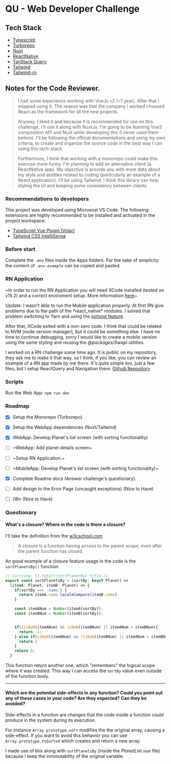 # QU - Web Developer Challenge

## Tech Stack
- [Typescript](https://www.typescriptlang.org)
- [Turborepo](https://turbo.build/repo)
- [Nuxt](https://nuxt.com)
- [ReactNative](https://reactnative.dev)
- [TanStack Query](https://tanstack.com/query/)
- [Tailwind](https://tailwindcss.com)
- [Tailwind-rn](https://github.com/vadimdemedes/tailwind-rn)



## Notes for the Code Reviewer.
<blockquote>
I had some experience working with VueJs v2 (~1 year).
After that I stopped using it. The reason was that the company I worked choosed React as the framework for all the new projects.  
  
Anyway, I liked it and because it is recommended for use on this challenge, I'll use it along with NuxtJs.
I'm going to be learning Vue3 composition API and Nuxt while developing this (I never used them before). I'll be following the official documentations and using my own criteria, to create and organize the source code in the best way I can using this tech-stack.  

Furthermore, I think that working with a monorepo could make this exercise more funny. I'm planning to add an alternative client (a ReactNative app). My objective is provide you with more data about my style and abilities related to coding (particularly an example of a React application). 
I'll be using Tailwind. I think this library can help styling the UI and keeping some consistency between clients.
</blockquote>

### Recommendations to developers
This project was developed using Microsost VS Code.
The following extensions are highly recommended to be installed and activated in the project workspace:
- [TypeScript Vue Plugin (Volar)](https://marketplace.visualstudio.com/items?itemName=vue.vscode-typescript-vue-plugin)
- [Tailwind CSS IntelliSense](https://marketplace.visualstudio.com/items?itemName=bradlc.vscode-tailwindcss)


### Before start
Complete the `.env` files inside the Apps folders. For the sake of simplicity the content of `.env.example` can be copied and pasted.


### RN Application
~In order to run the RN Application you will need XCode installed (tested on v15.2) and a correct enviroment setup. More information [here](https://reactnative.dev/docs/environment-setup?package-manager=npm&guide=native#installing-dependencies)~

Update:
I wasn't able to run the Mobile application properly.
At first RN give problems due to the path of the \*react_native\* modules. I solved that problem switching to Yarn and using the [nohoist feature](https://classic.yarnpkg.com/blog/2018/02/15/nohoist/).

After that, XCode exited with a non-zero code. I think that could be related to NVM (node version manager), but it could be something else. I have no time to continue debugging, sorry I would like to create a mobile version using the same styling and reusing the _@packages/Swapi_ utilities.

I worked on a RN challenge some time ago. It is public on my repository, they ask me to make it that way, so I think, if you like, you can review an example of a RN app made by me there. It's quite simple too, just a few files, but I setup ReactQuery and Navigation there.
[Github Repository](https://github.com/javierdwd/RNBlazeChallenge)

### Scripts
Run the Web App: `npm run dev`


### Roadmap
- [X] Setup the Monorepo (Turborepo)
- [X] Setup the WebApp dependencies (Nuxt/Tailwind)
- [X] WebApp: Develop Planet's list screen (with sorting functionality)
- [ ] ~WebApp: Add planet details screen~
- [ ] ~Setup RN Application.~
- [ ] ~MobileApp: Develop Planet's list screen (with sorting functionality)~
- [X] Complete Readme docs (Answer challenge's questionary).
- [ ] Add design to the Error Page (uncaught exceptions) (Nice to Have)
- [ ] i18n (Nice to Have)


### Questionary
#### What's a closure? Where in the code is there a closure?

I'll take the definition from the [w3cschool.com](https://www.w3schools.com/js/js_function_closures.asp)
<blockquote>
  A closure is a function having access to the parent scope, even after the parent function has closed.
</blockquote>

An good example of a closure feature usage in the code is the `sortPlanetsBy()` function.

```ts
// Currying: [].toSort(sortPlanetBy('title')) 
export const sortPlanetsBy = (sortBy: keyof Planet) => 
  (itemA: Planet, itemB: Planet) => {
    if(sortBy === 'name') {
      return itemA.name.localeCompare(itemB.name)
    }

    const itemANum = Number(itemA[sortBy]);
    const itemBNum = Number(itemB[sortBy]);


    if(!isNaN(itemANum) && isNaN(itemBNum) || itemANum < itemBNum){
      return -1; 
    } else if(isNaN(itemANum) && !isNaN(itemBNum) || itemANum > itemBNum) {
      return 1
    }
    return 0;
  }
```

This function return another one, which "remembers" the logical scope where it was created. This way I can access the `sortBy` value even outside of the function body.


---

#### Which are the potential side-effects in any function? Could you point out any of these cases in your code? Are they expected? Can they be avoided?

Side-effects in a function are changes that the code inside a function could produce in the system during its execution.

For instance `Array.prototype.sort` modifies the the original array, causing a side-effect. If you  want to avoid this behavior you can use `Array.prototype.toSorted` which creates and return a new array.

I made use of this along with `sortPlanetsBy` (inside the _PlanetList.vue_ file) because I keep the inmmutability of the original variable.